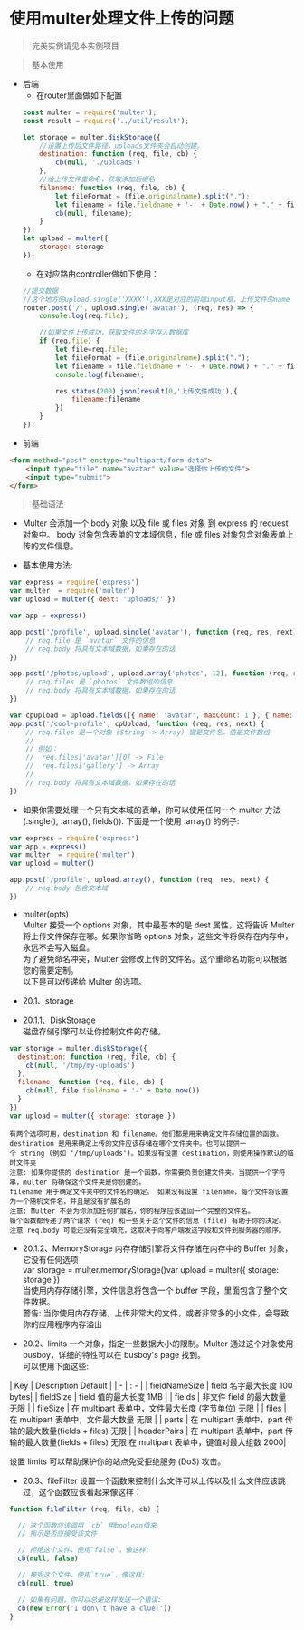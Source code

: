 # 使用multer处理文件上传的问题

>  完美实例请见本实例项目

>  基本使用
- 后端
    - 在router里面做如下配置
    ```javascript
    const multer = require('multer');
    const result = require('../util/result');
    
    let storage = multer.diskStorage({
        //设置上传后文件路径，uploads文件夹会自动创建。
        destination: function (req, file, cb) {
            cb(null, './uploads')
        },
        //给上传文件重命名，获取添加后缀名
        filename: function (req, file, cb) {
            let fileFormat = (file.originalname).split(".");
            let filename = file.fieldname + '-' + Date.now() + "." + fileFormat[fileFormat.length - 1]
            cb(null, filename);
        }
    });
    let upload = multer({
        storage: storage
    });
    ```
    - 在对应路由controller做如下使用：
    ```javascript
    //提交数据
    //这个地方的upload.single('XXXX'),XXX是对应的前端input框，上传文件的name
    router.post('/', upload.single('avatar'), (req, res) => {
        console.log(req.file);
    
        //如果文件上传成功，获取文件的名字存入数据库
        if (req.file) {
            let file=req.file;
            let fileFormat = (file.originalname).split(".");
            let filename = file.fieldname + '-' + Date.now() + "." + fileFormat[fileFormat.length - 1];
            console.log(filename);
    
            res.status(200).json(result(0,'上传文件成功'),{
                filename:filename
            })
        }
    });
    ```
- 前端
```html
<form method="post" enctype="multipart/form-data">
    <input type="file" name="avatar" value="选择你上传的文件">
    <input type="submit">
</form>
```

> 基础语法

- Multer 会添加一个 body 对象 以及 file 或 files 对象 到 express 的 request 对象中。 body 对象包含表单的文本域信息，file 或 files 对象包含对象表单上传的文件信息。

- 基本使用方法:
```javascript
var express = require('express')
var multer  = require('multer')
var upload = multer({ dest: 'uploads/' })

var app = express()

app.post('/profile', upload.single('avatar'), function (req, res, next) {
    // req.file 是 `avatar` 文件的信息
    // req.body 将具有文本域数据，如果存在的话
})

app.post('/photos/upload', upload.array('photos', 12), function (req, res, next) {
    // req.files 是 `photos` 文件数组的信息
    // req.body 将具有文本域数据，如果存在的话
})

var cpUpload = upload.fields([{ name: 'avatar', maxCount: 1 }, { name: 'gallery', maxCount: 8 }])
app.post('/cool-profile', cpUpload, function (req, res, next) {
    // req.files 是一个对象 (String -> Array) 键是文件名，值是文件数组
    //
    // 例如：
    //  req.files['avatar'][0] -> File
    //  req.files['gallery'] -> Array
    //
    // req.body 将具有文本域数据，如果存在的话
})
```

-  如果你需要处理一个只有文本域的表单，你可以使用任何一个 multer 方法 (.single(), .array(), fields()). 下面是一个使用 .array() 的例子:
```javascript
var express = require('express')
var app = express()
var multer  = require('multer')
var upload = multer()

app.post('/profile', upload.array(), function (req, res, next) {
    // req.body 包含文本域
})
```

- multer(opts)      
    Multer 接受一个 options 对象，其中最基本的是 dest 属性，这将告诉 Multer 将上传文件保存在哪。如果你省略 options 对象，这些文件将保存在内存中，永远不会写入磁盘。     
    为了避免命名冲突，Multer 会修改上传的文件名。这个重命名功能可以根据您的需要定制。        
    以下是可以传递给 Multer 的选项。 

- 20.1、storage

- 20.1.1、DiskStorage        
磁盘存储引擎可以让你控制文件的存储。      
```javascript
var storage = multer.diskStorage({
  destination: function (req, file, cb) {
    cb(null, '/tmp/my-uploads')
  },
  filename: function (req, file, cb) {
    cb(null, file.fieldname + '-' + Date.now())
  }
})
var upload = multer({ storage: storage })
```

    有两个选项可用，destination 和 filename。他们都是用来确定文件存储位置的函数。       
    destination 是用来确定上传的文件应该存储在哪个文件夹中。也可以提供一个 string (例如 '/tmp/uploads')。如果没有设置 destination，则使用操作默认的临时文件夹       
    注意: 如果你提供的 destination 是一个函数，你需要负责创建文件夹。当提供一个字符串，multer 将确保这个文件夹是你创建的。      
    filename 用于确定文件夹中的文件名的确定。 如果没有设置 filename，每个文件将设置为一个随机文件名，并且是没有扩展名的     
    注意: Multer 不会为你添加任何扩展名，你的程序应该返回一个完整的文件名。        
    每个函数都传递了两个请求 (req) 和一些关于这个文件的信息 (file) 有助于你的决定。     
    注意 req.body 可能还没有完全填充，这取决于向客户端发送字段和文件到服务器的顺序。       

- 20.1.2、MemoryStorage
    内存存储引擎将文件存储在内存中的 Buffer 对象，它没有任何选项      
    var storage = multer.memoryStorage()var upload = multer({ storage: storage })       
    当使用内存存储引擎，文件信息将包含一个 buffer 字段，里面包含了整个文件数据。      
    警告: 当你使用内存存储，上传非常大的文件，或者非常多的小文件，会导致你的应用程序内存溢出       

- 20.2、limits
    一个对象，指定一些数据大小的限制。Multer 通过这个对象使用 busboy，详细的特性可以在 busboy's page 找到。      
    可以使用下面这些:      
     
| Key | Description	Default | 
| - | : - | 
| fieldNameSize | field 名字最大长度	100 bytes| 
| fieldSize | field 值的最大长度	1MB | 
| fields | 非文件 field 的最大数量	无限 | 
| fileSize | 在 multipart 表单中，文件最大长度 (字节单位)	无限 |
| files | 在 multipart 表单中，文件最大数量	无限 |
| parts | 在 multipart 表单中，part 传输的最大数量(fields + files)	无限 |
| headerPairs | 在 multipart 表单中，part 传输的最大数量(fields + files)	无限      在 multipart 表单中，键值对最大组数	2000|

设置 limits 可以帮助保护你的站点免受拒绝服务 (DoS) 攻击。

- 20.3、fileFilter
设置一个函数来控制什么文件可以上传以及什么文件应该跳过，这个函数应该看起来像这样：       
```javascript
function fileFilter (req, file, cb) {

  // 这个函数应该调用 `cb` 用boolean值来
  // 指示是否应接受该文件

  // 拒绝这个文件，使用`false`，像这样:
  cb(null, false)

  // 接受这个文件，使用`true`，像这样:
  cb(null, true)

  // 如果有问题，你可以总是这样发送一个错误:
  cb(new Error('I don\'t have a clue!'))
}
```


